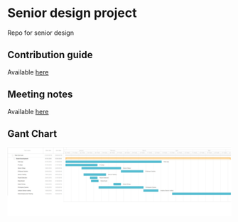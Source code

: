 # Senior design project

Repo for senior design

## Contribution guide

Available [here](CONTRIBUTING.md)

## Meeting notes

Available [here](MEETING.md)

## Gant Chart

![Gantt Chart](docs/img/gantt-chart.jpg)

